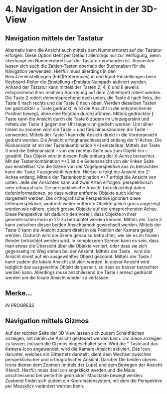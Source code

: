 <script src="jquery.sidenotes.min.js"></script>
# 4.	Navigation der Ansicht in der 3D-View
[^nonumber-sn]: This sidenote doesn't have a reference.
Die Ansicht auf die Objekte in der 3D-View kann beliebig verändert werden. Nebst der standardmässigen Ansichtssteuerung über die Maus kann auch das Nummernfeld der Tastatur 
Navigation mittels der Maus
Je nach Aufbau der verwendeten Computermaus unterscheidet sich die Navigation durch die 3D-View mit der Maus etwas. Bei einer Computermaus mit einem Mausrad erfolgt die Navigation in der 3D-View durch Mausbewegungen bei gedrückter Rad-Taste. Bei Trackpads oder Mäusen mit integriertem Trackbad erfolgt die Navigation mittels Wischbewegungen. Bei einer normalen Bewegung wird dabei lediglich die Ansicht rotiert. Durch gleichzeitiges Drücken der ƒ Taste wird die Ansicht ohne rotation in die entsprechenden Richtungen bewegt. Mittels gedrückter ≈ Taste kann durch die Mausbewegung hinein- oder heraus-gezoomt werden. Durch das Drehen des Computerrads wird die Ansicht ebenfalls hinein- oder heraus-gezoomt. 

## Navigation mittels der Tastatur
Alternativ kann die Ansicht auch mittels dem Nummernbrett auf der Tastatur erfolgen. Diese Option steht per Default allerdings nur zur Verfügung, wenn überhaupt ein Nummernbrett auf der Tastatutr vorhanden ist. Ansonsten lassen sich auch die Zahlen-Tasten oberhalb der Buchstaben für die Navigation verwenden. Hierfür muss allerdings in den Benutzereinstellungen (Edit|Preferences) in den Input-Einstellungen beim Keyboard-Reiter die Einstellung «Emulate Numpad» aktiviert werden.
Anhand der Tastatur kann mittels der Tasten 2, 4, 6 und 8 jeweils entsprechend ihrer relativen Anordnung auf dem Zahlenbrett rotiert werden. Die Taste 2 rotiert dementsprechend nach unten, die Taste 4 nach links, die Taste 6 nach rechts und die Taste 8 nach oben. Werden dieselben Tasten bei gedrückter ≈ Taste gedrückt, wird die Ansicht in die entsprechende Position bewegt, ohne eine Rotation durchzuführen. Mittels gedrückter ƒ Taste kann die Ansicht durch die Taste 6 zudem im Uhrzeigersinn und mittels der Taste 4 gegen den Uhrzeigersinn gedreht werden. Um näher hinein zu zoomen wird die Taste + und fürs hinauszoomen die Taste - verwendet.
Mittels der Taste 1 kann die Ansicht direkt in die Vorderansicht gedreht werden. Die Ansicht erfolgt anschliessend entlang der Y-Achse. Die Rückansicht ist mit der Tastenkombination ≈+1 einstellbar. Mittels der Taste 3 wird die Seitenansicht – von der rechten Seite aus zum Objekt hin – gewählt. Das Objekt wird in diesem Falle entlang der X-Achse betrachtet. Mit der Tastenkombination ≈+3 ist die Seitenansicht von der linken Seite aus einstellbar. Um die Szene von der Vogelperspektive aus zu betrachten kann die Taste 7 ausgewählt werden. Hierbei erfolgt die Ansicht der Z-Achse entlang. Mittels der Tastenkombination  ≈+7 erfolgt die Ansicht von unten. 
Jede der Ansichten kann auf zwei Arten erfolgen: perspektivisch oder othografisch. Die perspektivische Ansicht berücksichtigt dabei tiefeninformationen, so dass weiter entfernte Objekte auch kleiner dargestellt werden. Die orthografische Perspektive ignoriert diese tiefenperspektive, wodurch weiter entfernte Objekte gleich gross angezeigt werden wie nähere, gleich grosse Objekte auf der entsprechenden Achse. Diese Perspektive hat dadurch den Vorteil, dass Objekte in ihrer geometrischen Form in 2D zu betrachtet werden können. Mittels der Taste 5 kann zwischen diesen beiden Ansichtsmodi gewechselt werden. 
Mittels der Taste 0 kann die Ansicht zudem direkt in die Position der Kamera gelegt werden. Dadurch wird die Szene genau so betrachtet, wie sie es im finalen Render betrachtet werden wird. 
In komplexeren Szenen kann es sein, dass man etwas die Übersicht über die Objekte verliert, oder dass sie sich gegenseitig im Weg stehen bei der Ansicht. Mittels der Taste . wird die Ansicht direkt auf ein ausgewähltes Objekt gezoomt. Mittels der Taste / kann zudem die lokale Ansicht aktiviert werden. In dieser Ansicht wird lediglich das ausgewählte Objekt dargestellt, so dass es besser betrachtet werden kann. Allerdings muss anschliesend die Taste / erneut gedrückt werden um die lokale Ansicht wieder zu verlassen. 


## Merke…
_IN PROGRESS_ 


## Navigation mittels Gizmos
Auf der rechten Seite der 3D View lassen sich zudem Schaltflächen anzeigen, mit denen die Ansicht gesteuert werden kann. Um diese anzeigen zu lassen, müssen die Gizmos eingeschaltet sein. Wird die † Taste auf das Kamera-Icon angewendet, wird die Kamera-Ansicht aktiviert. Das Icon darunter, welches ein Gitternetz darstellt, dient dem Wechsel zwischen perspektivischer und orthografischer Ansicht. Darüber Die beiden oberen Icons dienen dem Zoomen (mittels der Lupe) und dem Bewegen der Ansicht (Hand). Hierfür muss das Icon angeklickt werden und die Maus anschliessend bei weiterhin gedrückter Maustaste bewegt werden. Zuoberst findet sich zudem ein Koordinatensystem, mit dem die Perspektive per Mausklick verändert werden kann. 
